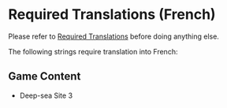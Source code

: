 # Required Translations (French)

Please refer to [Required Translations](https://github.com/ApkalluFalls/alpha/blob/master/Required%20Translations.md) before doing anything else.

The following strings require translation into French:

## Game Content

* Deep-sea Site 3